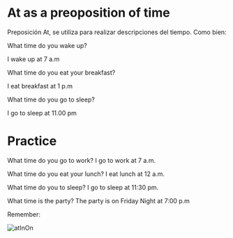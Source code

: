 # At as a preoposition of time 

Preposición At, se utiliza para realizar descripciones del tiempo. Como bien: 


What time do you wake up?

I wake up at 7 a.m

What time do you eat your breakfast?

I eat breakfast at 1 p.m

What time do you go to sleep?

I go to sleep at 11.00 pm 


# Practice 

What time do you go to work? 
I go to work at 7 a.m. 

What time do you eat your lunch?
I eat lunch at 12 a.m. 

What time do you to sleep?
I go to sleep at 11:30 pm.


What time is the party?
The party is on Friday Night at 7:00 p.m

Remember: 

![atInOn](https://static.platzi.com/media/user_upload/24-82c3392d-d39b-434d-8269-a8314993689a.jpg)
